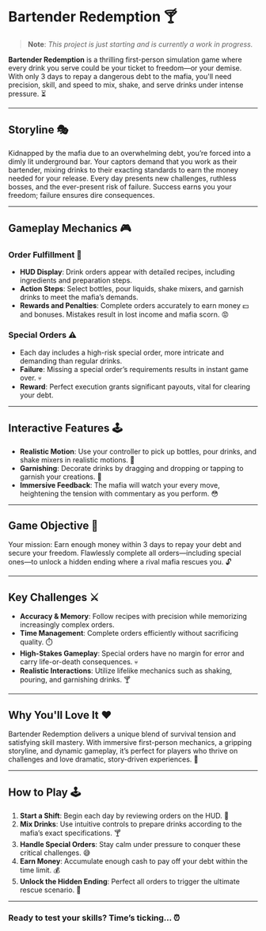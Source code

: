 # Bartender Redemption 🍸
> **Note**: *This project is just starting and is currently a work in progress.*  

**Bartender Redemption** is a thrilling first-person simulation game where every drink you serve could be your ticket to freedom—or your demise. With only 3 days to repay a dangerous debt to the mafia, you'll need precision, skill, and speed to mix, shake, and serve drinks under intense pressure. ⏳

---

## Storyline 🎭

Kidnapped by the mafia due to an overwhelming debt, you’re forced into a dimly lit underground bar. Your captors demand that you work as their bartender, mixing drinks to their exacting standards to earn the money needed for your release. Every day presents new challenges, ruthless bosses, and the ever-present risk of failure. Success earns you your freedom; failure ensures dire consequences.

---

## Gameplay Mechanics 🎮

### **Order Fulfillment** 🍹
- **HUD Display**: Drink orders appear with detailed recipes, including ingredients and preparation steps.
- **Action Steps**: Select bottles, pour liquids, shake mixers, and garnish drinks to meet the mafia’s demands.
- **Rewards and Penalties**: Complete orders accurately to earn money 💵 and bonuses. Mistakes result in lost income and mafia scorn. 😡

### **Special Orders** ⚠️
- Each day includes a high-risk special order, more intricate and demanding than regular drinks.
- **Failure**: Missing a special order’s requirements results in instant game over. 💀
- **Reward**: Perfect execution grants significant payouts, vital for clearing your debt.

---

## Interactive Features 🕹️

- **Realistic Motion**: Use your controller to pick up bottles, pour drinks, and shake mixers in realistic motions. 🍾
- **Garnishing**: Decorate drinks by dragging and dropping or tapping to garnish your creations. 🍒
- **Immersive Feedback**: The mafia will watch your every move, heightening the tension with commentary as you perform. 😳

---

## Game Objective 🎯

Your mission: Earn enough money within 3 days to repay your debt and secure your freedom. Flawlessly complete all orders—including special ones—to unlock a hidden ending where a rival mafia rescues you. 🔓

---

## Key Challenges ⚔️

- **Accuracy & Memory**: Follow recipes with precision while memorizing increasingly complex orders.
- **Time Management**: Complete orders efficiently without sacrificing quality. ⏱️
- **High-Stakes Gameplay**: Special orders have no margin for error and carry life-or-death consequences. 💀
- **Realistic Interactions**: Utilize lifelike mechanics such as shaking, pouring, and garnishing drinks. 🍸

---

## Why You'll Love It ❤️

Bartender Redemption delivers a unique blend of survival tension and satisfying skill mastery. With immersive first-person mechanics, a gripping storyline, and dynamic gameplay, it’s perfect for players who thrive on challenges and love dramatic, story-driven experiences. 🎉

---

## How to Play 🕹️

1. **Start a Shift**: Begin each day by reviewing orders on the HUD. 📜
2. **Mix Drinks**: Use intuitive controls to prepare drinks according to the mafia’s exact specifications. 🍸
3. **Handle Special Orders**: Stay calm under pressure to conquer these critical challenges. 😅
4. **Earn Money**: Accumulate enough cash to pay off your debt within the time limit. 💰
5. **Unlock the Hidden Ending**: Perfect all orders to trigger the ultimate rescue scenario. 🎉

---

### Ready to test your skills? Time’s ticking... ⏰
